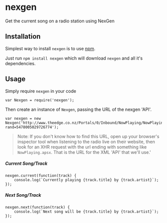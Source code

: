 # nexgen
Get the current song on a radio station using NexGen

## Installation

Simplest way to install `nexgen` is to use [npm](https://npmjs.com).

Just run `npm install nexgen` which will download `nexgen` and all it's dependencies.

## Usage

Simply require `nexgen` in your code

```
var Nexgen = require('nexgen');
```

Then create an instance of `Nexgen`, passing the URL of the nexgen 'API'.

```
var nexgen = new Nexgen('http://www.theedge.co.nz/Portals/0/Inbound/NowPlaying/NowPlaying.aspx?rand=5478005029726774');
```

> Note: If you don't know how to find this URL, open up your browser's inspector tool when listening to the radio live on their website, then look for an XHR request with the url ending with something like `NowPlaying.apsx`. That is the URL for the XML 'API' that we'll use.'

##### Current Song/Track

```
nexgen.current(function(track) {
    console.log(`Currently playing {track.title} by {track.artist}`);
});
```

##### Next Song/Track

```
nexgen.next(function(track) {
    console.log(`Next song will be {track.title} by {track.artist}`);
});
```
